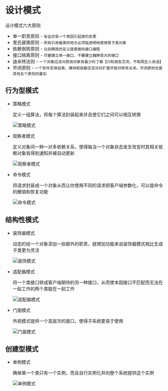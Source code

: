 # 设计模式

设计模式六大原则

- 单一职责原则 - `有且仅有一个原因引起类的变更`
- 里氏替换原则 - `所有引用基类的地方必须能透明地使用其子类对象`
- 依赖倒转原则 - `比较精简的定义就是面向接口编程`
- 接口隔离原则 - `尽量建立单一接口，不要建立臃肿庞大的接口`
- 迪米特法则 - `一个对象应该对其他对象有最少的了解【只和朋友交流，不和陌生人说话】`
- 开闭原则 - `一个软件实体如类、模块和函数应该对对扩展开放对修改关闭，开闭原则也是其他五个原则的基石`



## 行为型模式

- 策略模式

  定义一组算法，将每个算法封装起来并且使它们之间可以相互转换

  ![策略模式](https://raw.githubusercontent.com/RobertoHuang/RGP-DesignPatterns/master/%E7%9B%B8%E5%85%B3%E5%9B%BE%E7%89%87/%E7%AD%96%E7%95%A5%E6%A8%A1%E5%BC%8F.jpg)

- 观察者模式

  定义对象间一种一对多依赖关系，使得每当一个对象状态发生改变时其相关依赖对象皆得到通知并被自动更新

  ![观察者模式](https://raw.githubusercontent.com/RobertoHuang/RGP-DesignPatterns/master/%E7%9B%B8%E5%85%B3%E5%9B%BE%E7%89%87/%E8%A7%82%E5%AF%9F%E8%80%85%E6%A8%A1%E5%BC%8F.jpg)

- 命令模式

  将请求封装成一个对象从而让你使用不同的请求把客户端参数化，可以提命令的撤销和恢复功能

  ![命令模式](https://raw.githubusercontent.com/RobertoHuang/RGP-DesignPatterns/master/%E7%9B%B8%E5%85%B3%E5%9B%BE%E7%89%87/%E5%91%BD%E4%BB%A4%E6%A8%A1%E5%BC%8F.jpg)

## 结构性模式

- 装饰器模式

  动态的给一个对象添加一些额外的职责，就增加功能来说装饰器模式相比生成子类更为灵活

  ![装饰模式](https://raw.githubusercontent.com/RobertoHuang/RGP-DesignPatterns/master/%E7%9B%B8%E5%85%B3%E5%9B%BE%E7%89%87/%E8%A3%85%E9%A5%B0%E5%99%A8%E6%A8%A1%E5%BC%8F.jpg)

- 适配器模式

  将一个类接口转成客户端期待的另一种接口，从而使本因接口不匹配而无法在一起工作的两个类能在一起工作

  ![适配器模式](https://raw.githubusercontent.com/RobertoHuang/RGP-DesignPatterns/master/%E7%9B%B8%E5%85%B3%E5%9B%BE%E7%89%87/%E9%80%82%E9%85%8D%E5%99%A8%E6%A8%A1%E5%BC%8F.jpg)

- 门面模式

  外观模式提供一个高层次的接口，使得子系统更易于使用

  ![门面模式](https://raw.githubusercontent.com/RobertoHuang/RGP-DesignPatterns/master/%E7%9B%B8%E5%85%B3%E5%9B%BE%E7%89%87/%E5%A4%96%E8%A7%82%E6%A8%A1%E5%BC%8F.jpg)

## 创建型模式

- 单例模式

  确保某一个类只有一个实例，而且自行实例化并向整个系统提供这个实例

  ![单例模式](https://raw.githubusercontent.com/RobertoHuang/RGP-DesignPatterns/master/%E7%9B%B8%E5%85%B3%E5%9B%BE%E7%89%87/%E5%8D%95%E4%BE%8B%E6%A8%A1%E5%BC%8F.jpg)
